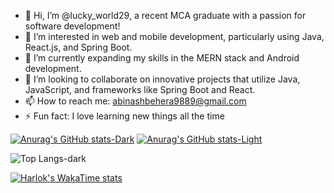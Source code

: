 



- 👋 Hi, I’m @lucky_world29, a recent MCA graduate with a passion for software development!
- 👀 I’m interested in web and mobile development, particularly using Java, React.js, and Spring Boot.
- 🌱 I’m currently expanding my skills in the MERN stack and Android development.
- 💞️ I’m looking to collaborate on innovative projects that utilize Java, JavaScript, and frameworks like Spring Boot and React.
- 📫 How to reach me: [abinashbehera9889@gmail.com](mailto:abinashbehera9889@gmail.com)
- ⚡ Fun fact: I love learning new things all the time





<!---
lucky-1-4-3/lucky-1-4-3 is a ✨ special ✨ repository because its `README.md` (this file) appears on your GitHub profile.
You can click the Preview link to take a look at your changes.
--->


[![Anurag's GitHub stats-Dark](https://github-readme-stats.vercel.app/api?username=lucky-1-4-3&show_icons=true&theme=dark#gh-dark-mode-only)](https://github.com/lucky-1-4-3/github-readme-stats#gh-dark-mode-only)
[![Anurag's GitHub stats-Light](https://github-readme-stats.vercel.app/api?username=lucky-1-4-3&show_icons=true&theme=default#gh-light-mode-only)](https://github.com/lucky-1-4-3/github-readme-stats#gh-light-mode-only)

![Top Langs-dark](https://github-readme-stats.vercel.app/api/top-langs/?username=lucky-1-4-3&layout=compact&theme=dark)


[![Harlok's WakaTime stats](https://github-readme-stats.vercel.app/api/wakatime?username=lucky_world29)](https://github.com/lucky-1-4-3/github-readme-stats)


